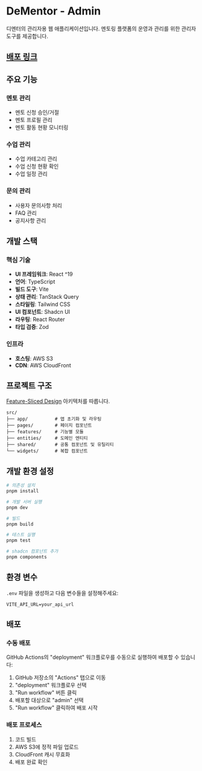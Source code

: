 # DeMentor - Admin

디멘터의 관리자용 웹 애플리케이션입니다. 멘토링 플랫폼의 운영과 관리를 위한 관리자 도구를 제공합니다.

## [배포 링크](https://d2amukg4n6rvst.cloudfront.net/)

## 주요 기능

### 멘토 관리

- 멘토 신청 승인/거절
- 멘토 프로필 관리
- 멘토 활동 현황 모니터링

### 수업 관리

- 수업 카테고리 관리
- 수업 신청 현황 확인
- 수업 일정 관리

### 문의 관리

- 사용자 문의사항 처리
- FAQ 관리
- 공지사항 관리

## 개발 스택

### 핵심 기술

- **UI 프레임워크**: React ^19
- **언어**: TypeScript
- **빌드 도구**: Vite
- **상태 관리**: TanStack Query
- **스타일링**: Tailwind CSS
- **UI 컴포넌트**: Shadcn UI
- **라우팅**: React Router
- **타입 검증**: Zod

### 인프라

- **호스팅**: AWS S3
- **CDN**: AWS CloudFront

## 프로젝트 구조

[Feature-Sliced Design](https://feature-sliced.design) 아키텍처를 따릅니다.

```
src/
├── app/          # 앱 초기화 및 라우팅
├── pages/        # 페이지 컴포넌트
├── features/     # 기능별 모듈
├── entities/     # 도메인 엔티티
├── shared/       # 공통 컴포넌트 및 유틸리티
└── widgets/      # 복합 컴포넌트
```

## 개발 환경 설정

```bash
# 의존성 설치
pnpm install

# 개발 서버 실행
pnpm dev

# 빌드
pnpm build

# 테스트 실행
pnpm test

# shadcn 컴포넌트 추가
pnpm components
```

## 환경 변수

`.env` 파일을 생성하고 다음 변수들을 설정해주세요:

```env
VITE_API_URL=your_api_url
```

## 배포

### 수동 배포

GitHub Actions의 "deployment" 워크플로우를 수동으로 실행하여 배포할 수 있습니다:

1. GitHub 저장소의 "Actions" 탭으로 이동
2. "deployment" 워크플로우 선택
3. "Run workflow" 버튼 클릭
4. 배포할 대상으로 "admin" 선택
5. "Run workflow" 클릭하여 배포 시작

### 배포 프로세스

1. 코드 빌드
2. AWS S3에 정적 파일 업로드
3. CloudFront 캐시 무효화
4. 배포 완료 확인
